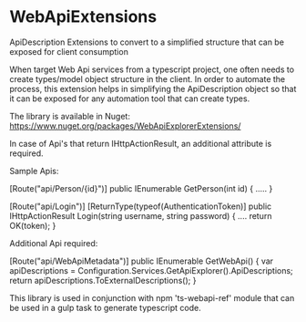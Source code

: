 # WebApiExtensions
ApiDescription Extensions to convert to a simplified structure that can be exposed for client consumption

When target Web Api services from a typescript project, one often needs to create types/model object structure in the client. In order to automate the process, this extension helps in simplifying the ApiDescription object so that it can be exposed for any automation tool that can create types. 


The library is available in Nuget: https://www.nuget.org/packages/WebApiExplorerExtensions/

In case of Api's that return IHttpActionResult, an additional attribute is required.


Sample Apis:

[Route("api/Person/{id}")]
public IEnumerable<Person> GetPerson(int id)
{
  .....
}

[Route("api/Login")]
[ReturnType(typeof(AuthenticationToken)]
public IHttpActionResult Login(string username, string password)
{
     ....
     return OK(token);
}

Additional Api required:

[Route("api/WebApiMetadata")]
public IEnumerable<WebApiDescription> GetWebApi()
{
     var apiDescriptions = Configuration.Services.GetApiExplorer().ApiDescriptions;
     return apiDescriptions.ToExternalDescriptions();
}


This library is used in conjunction with npm 'ts-webapi-ref' module that can be used in a gulp task to generate typescript code. 
